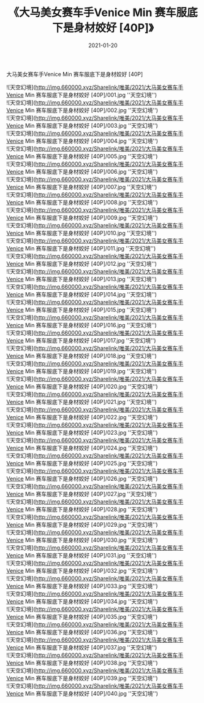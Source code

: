 ﻿---
layout: post
title:  《大马美女赛车手Venice Min 赛车服底下是身材姣好 [40P]》
date:   2021-01-20
img: http://img.660000.xyz/Sharelink/唯美/2021/大马美女赛车手Venice Min 赛车服底下是身材姣好 [40P]/000.jpg
categories: [美女, 清纯, 唯美]
---

大马美女赛车手Venice Min 赛车服底下是身材姣好 [40P]



![天空幻境](http://img.660000.xyz/Sharelink/唯美/2021/大马美女赛车手Venice Min 赛车服底下是身材姣好 [40P]/001.jpg ''天空幻境'') <br>
![天空幻境](http://img.660000.xyz/Sharelink/唯美/2021/大马美女赛车手Venice Min 赛车服底下是身材姣好 [40P]/002.jpg ''天空幻境'') <br>
![天空幻境](http://img.660000.xyz/Sharelink/唯美/2021/大马美女赛车手Venice Min 赛车服底下是身材姣好 [40P]/003.jpg ''天空幻境'') <br>
![天空幻境](http://img.660000.xyz/Sharelink/唯美/2021/大马美女赛车手Venice Min 赛车服底下是身材姣好 [40P]/004.jpg ''天空幻境'') <br>
![天空幻境](http://img.660000.xyz/Sharelink/唯美/2021/大马美女赛车手Venice Min 赛车服底下是身材姣好 [40P]/005.jpg ''天空幻境'') <br>
![天空幻境](http://img.660000.xyz/Sharelink/唯美/2021/大马美女赛车手Venice Min 赛车服底下是身材姣好 [40P]/006.jpg ''天空幻境'') <br>
![天空幻境](http://img.660000.xyz/Sharelink/唯美/2021/大马美女赛车手Venice Min 赛车服底下是身材姣好 [40P]/007.jpg ''天空幻境'') <br>
![天空幻境](http://img.660000.xyz/Sharelink/唯美/2021/大马美女赛车手Venice Min 赛车服底下是身材姣好 [40P]/008.jpg ''天空幻境'') <br>
![天空幻境](http://img.660000.xyz/Sharelink/唯美/2021/大马美女赛车手Venice Min 赛车服底下是身材姣好 [40P]/009.jpg ''天空幻境'') <br>
![天空幻境](http://img.660000.xyz/Sharelink/唯美/2021/大马美女赛车手Venice Min 赛车服底下是身材姣好 [40P]/010.jpg ''天空幻境'') <br>
![天空幻境](http://img.660000.xyz/Sharelink/唯美/2021/大马美女赛车手Venice Min 赛车服底下是身材姣好 [40P]/011.jpg ''天空幻境'') <br>
![天空幻境](http://img.660000.xyz/Sharelink/唯美/2021/大马美女赛车手Venice Min 赛车服底下是身材姣好 [40P]/012.jpg ''天空幻境'') <br>
![天空幻境](http://img.660000.xyz/Sharelink/唯美/2021/大马美女赛车手Venice Min 赛车服底下是身材姣好 [40P]/013.jpg ''天空幻境'') <br>
![天空幻境](http://img.660000.xyz/Sharelink/唯美/2021/大马美女赛车手Venice Min 赛车服底下是身材姣好 [40P]/014.jpg ''天空幻境'') <br>
![天空幻境](http://img.660000.xyz/Sharelink/唯美/2021/大马美女赛车手Venice Min 赛车服底下是身材姣好 [40P]/015.jpg ''天空幻境'') <br>
![天空幻境](http://img.660000.xyz/Sharelink/唯美/2021/大马美女赛车手Venice Min 赛车服底下是身材姣好 [40P]/016.jpg ''天空幻境'') <br>
![天空幻境](http://img.660000.xyz/Sharelink/唯美/2021/大马美女赛车手Venice Min 赛车服底下是身材姣好 [40P]/017.jpg ''天空幻境'') <br>
![天空幻境](http://img.660000.xyz/Sharelink/唯美/2021/大马美女赛车手Venice Min 赛车服底下是身材姣好 [40P]/018.jpg ''天空幻境'') <br>
![天空幻境](http://img.660000.xyz/Sharelink/唯美/2021/大马美女赛车手Venice Min 赛车服底下是身材姣好 [40P]/019.jpg ''天空幻境'') <br>
![天空幻境](http://img.660000.xyz/Sharelink/唯美/2021/大马美女赛车手Venice Min 赛车服底下是身材姣好 [40P]/020.jpg ''天空幻境'') <br>
![天空幻境](http://img.660000.xyz/Sharelink/唯美/2021/大马美女赛车手Venice Min 赛车服底下是身材姣好 [40P]/021.jpg ''天空幻境'') <br>
![天空幻境](http://img.660000.xyz/Sharelink/唯美/2021/大马美女赛车手Venice Min 赛车服底下是身材姣好 [40P]/022.jpg ''天空幻境'') <br>
![天空幻境](http://img.660000.xyz/Sharelink/唯美/2021/大马美女赛车手Venice Min 赛车服底下是身材姣好 [40P]/023.jpg ''天空幻境'') <br>
![天空幻境](http://img.660000.xyz/Sharelink/唯美/2021/大马美女赛车手Venice Min 赛车服底下是身材姣好 [40P]/024.jpg ''天空幻境'') <br>
![天空幻境](http://img.660000.xyz/Sharelink/唯美/2021/大马美女赛车手Venice Min 赛车服底下是身材姣好 [40P]/025.jpg ''天空幻境'') <br>
![天空幻境](http://img.660000.xyz/Sharelink/唯美/2021/大马美女赛车手Venice Min 赛车服底下是身材姣好 [40P]/026.jpg ''天空幻境'') <br>
![天空幻境](http://img.660000.xyz/Sharelink/唯美/2021/大马美女赛车手Venice Min 赛车服底下是身材姣好 [40P]/027.jpg ''天空幻境'') <br>
![天空幻境](http://img.660000.xyz/Sharelink/唯美/2021/大马美女赛车手Venice Min 赛车服底下是身材姣好 [40P]/028.jpg ''天空幻境'') <br>
![天空幻境](http://img.660000.xyz/Sharelink/唯美/2021/大马美女赛车手Venice Min 赛车服底下是身材姣好 [40P]/029.jpg ''天空幻境'') <br>
![天空幻境](http://img.660000.xyz/Sharelink/唯美/2021/大马美女赛车手Venice Min 赛车服底下是身材姣好 [40P]/030.jpg ''天空幻境'') <br>
![天空幻境](http://img.660000.xyz/Sharelink/唯美/2021/大马美女赛车手Venice Min 赛车服底下是身材姣好 [40P]/031.jpg ''天空幻境'') <br>
![天空幻境](http://img.660000.xyz/Sharelink/唯美/2021/大马美女赛车手Venice Min 赛车服底下是身材姣好 [40P]/032.jpg ''天空幻境'') <br>
![天空幻境](http://img.660000.xyz/Sharelink/唯美/2021/大马美女赛车手Venice Min 赛车服底下是身材姣好 [40P]/033.jpg ''天空幻境'') <br>
![天空幻境](http://img.660000.xyz/Sharelink/唯美/2021/大马美女赛车手Venice Min 赛车服底下是身材姣好 [40P]/034.jpg ''天空幻境'') <br>
![天空幻境](http://img.660000.xyz/Sharelink/唯美/2021/大马美女赛车手Venice Min 赛车服底下是身材姣好 [40P]/035.jpg ''天空幻境'') <br>
![天空幻境](http://img.660000.xyz/Sharelink/唯美/2021/大马美女赛车手Venice Min 赛车服底下是身材姣好 [40P]/036.jpg ''天空幻境'') <br>
![天空幻境](http://img.660000.xyz/Sharelink/唯美/2021/大马美女赛车手Venice Min 赛车服底下是身材姣好 [40P]/037.jpg ''天空幻境'') <br>
![天空幻境](http://img.660000.xyz/Sharelink/唯美/2021/大马美女赛车手Venice Min 赛车服底下是身材姣好 [40P]/038.jpg ''天空幻境'') <br>
![天空幻境](http://img.660000.xyz/Sharelink/唯美/2021/大马美女赛车手Venice Min 赛车服底下是身材姣好 [40P]/039.jpg ''天空幻境'') <br>
![天空幻境](http://img.660000.xyz/Sharelink/唯美/2021/大马美女赛车手Venice Min 赛车服底下是身材姣好 [40P]/040.jpg ''天空幻境'') <br>